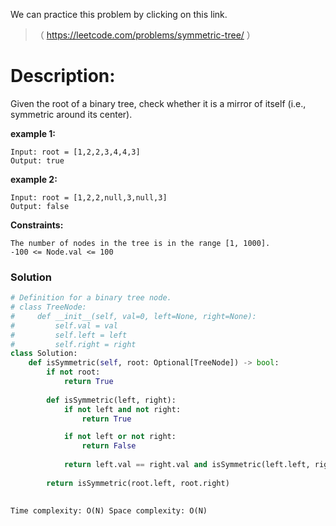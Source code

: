 We can practice this problem by clicking on this link.
>（ https://leetcode.com/problems/symmetric-tree/ ） 
# Description:
 <p> Given the root of a binary tree, check whether it is a mirror of itself (i.e., symmetric around its center).</p> 
 
**example 1:**
```
Input: root = [1,2,2,3,4,4,3]
Output: true
```

**example 2:**
```
Input: root = [1,2,2,null,3,null,3]
Output: false
```

**Constraints:**
```
The number of nodes in the tree is in the range [1, 1000].
-100 <= Node.val <= 100
```

 ### Solution

```Python
# Definition for a binary tree node.
# class TreeNode:
#     def __init__(self, val=0, left=None, right=None):
#         self.val = val
#         self.left = left
#         self.right = right
class Solution:
    def isSymmetric(self, root: Optional[TreeNode]) -> bool:
        if not root:
            return True
            
        def isSymmetric(left, right):
            if not left and not right:
                return True

            if not left or not right:
                return False
            
            return left.val == right.val and isSymmetric(left.left, right.right) and isSymmetric(left.right, right.left)
        
        return isSymmetric(root.left, root.right)

        
Time complexity: O(N) Space complexity: O(N)
```
